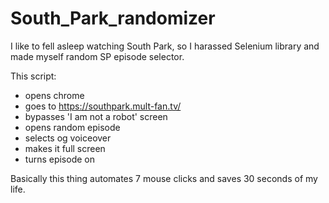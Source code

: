 # South_Park_randomizer

I like to fell asleep watching South Park, so I harassed Selenium library and made myself random SP episode selector. 

This script:
- opens chrome
- goes to https://southpark.mult-fan.tv/
- bypasses 'I am not a robot' screen
- opens random episode
- selects og voiceover
- makes it full screen
- turns episode on

Basically this thing automates 7 mouse clicks and saves 30 seconds of my life.
